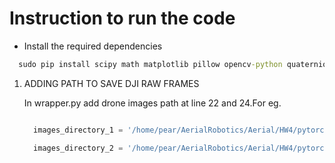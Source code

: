 # Instruction to run the code

* Install the required dependencies
```cmd
  sudo pip install scipy math matplotlib pillow opencv-python quaternions
```

1. ADDING PATH TO SAVE DJI RAW FRAMES 
    
    In wrapper.py add drone images path at line 22 and 24.For eg.
    ```python
    
      images_directory_1 = '/home/pear/AerialRobotics/Aerial/HW4/pytorch-spynet/images/frames_raw_images'

      images_directory_2 = '/home/pear/AerialRobotics/Aerial/HW4/pytorch-spynet/images/frames_opticalflow'
    ```

